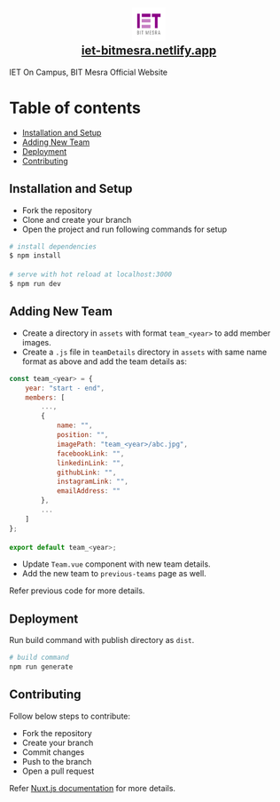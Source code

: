 <h2 align="center">
    <a href="https://iet-bitmesra.netlify.app">
        <img src="./static/favicon.ico" alt="IET Logo" width="60" height="60" />
    </a>
    <br />
    <a href="https://iet-bitmesra.netlify.app">
        iet-bitmesra.netlify.app
    </a>
</h2>

IET On Campus, BIT Mesra Official Website

# Table of contents

* [Installation and Setup](#installation-and-setup)
* [Adding New Team](#adding-new-team)
* [Deployment](#deployment)
* [Contributing](#contributing)

## Installation and Setup

* Fork the repository
* Clone and create your branch
* Open the project and run following commands for setup

```bash
# install dependencies
$ npm install

# serve with hot reload at localhost:3000
$ npm run dev
```

## Adding New Team

* Create a directory in `assets` with format `team_<year>` to add member images.
* Create a `.js` file in `teamDetails` directory in `assets` with same name format as above and add the team details as:

```jsx
const team_<year> = {
    year: "start - end",
    members: [
        ...,
        {
            name: "",
            position: "",
            imagePath: "team_<year>/abc.jpg",
            facebookLink: "",
            linkedinLink: "",
            githubLink: "",
            instagramLink: "",
            emailAddress: ""
        },
        ...
    ]
};

export default team_<year>;
```

* Update `Team.vue` component with new team details.
* Add the new team to `previous-teams` page as well.

Refer previous code for more details.

## Deployment
Run build command with publish directory as `dist`.

```bash
# build command
npm run generate
```

## Contributing
Follow below steps to contribute:

* Fork the repository
* Create your branch 
* Commit changes
* Push to the branch
* Open a pull request

Refer [Nuxt.js documentation](https://nuxtjs.org) for more details.
